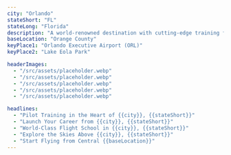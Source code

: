 ```yaml
---
city: "Orlando"
stateShort: "FL"
stateLong: "Florida"
description: "A world-renowned destination with cutting-edge training facilities, top-tier entertainment, and global access."
baseLocation: "Orange County"
keyPlace1: "Orlando Executive Airport (ORL)"
keyPlace2: "Lake Eola Park"

headerImages:
  - "/src/assets/placeholder.webp"
  - "/src/assets/placeholder.webp"
  - "/src/assets/placeholder.webp"
  - "/src/assets/placeholder.webp"
  - "/src/assets/placeholder.webp"

headlines:
  - "Pilot Training in the Heart of {{city}}, {{stateShort}}"
  - "Launch Your Career from {{city}}, {{stateShort}}"
  - "World-Class Flight School in {{city}}, {{stateShort}}"
  - "Explore the Skies Above {{city}}, {{stateShort}}"
  - "Start Flying from Central {{baseLocation}}"
---
```

